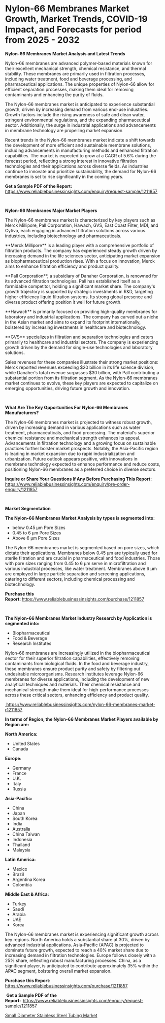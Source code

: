 <p><h1>Nylon-66 Membranes Market Growth, Market Trends, COVID-19 Impact, and Forecasts for period from 2025 - 2032</h1></p><p><strong>Nylon-66 Membranes Market Analysis and Latest Trends</strong></p>
<p><p>Nylon-66 membranes are advanced polymer-based materials known for their excellent mechanical strength, chemical resistance, and thermal stability. These membranes are primarily used in filtration processes, including water treatment, food and beverage processing, and pharmaceutical applications. The unique properties of Nylon-66 allow for efficient separation processes, making them ideal for removing contaminants and enhancing the purity of fluids.</p><p>The Nylon-66 membranes market is anticipated to experience substantial growth, driven by increasing demand from various end-use industries. Growth factors include the rising awareness of safe and clean water, stringent environmental regulations, and the expanding pharmaceutical sector. Additionally, the surge in industrial applications and advancements in membrane technology are propelling market expansion.</p><p>Recent trends in the Nylon-66 membranes market indicate a shift towards the development of more efficient and sustainable membrane solutions, including advancements in manufacturing methods and enhanced filtration capabilities. The market is expected to grow at a CAGR of 5.6% during the forecast period, reflecting a strong interest in innovative filtration technologies and their applications across diverse fields. As industries continue to innovate and prioritize sustainability, the demand for Nylon-66 membranes is set to rise significantly in the coming years.</p></p>
<p><strong>Get a Sample PDF of the Report:&nbsp;</strong> <a href="https://www.reliablebusinessinsights.com/enquiry/request-sample/1211857?utm_campaign=2318&utm_medium=2&utm_source=Github&utm_content=ia&utm_term=24032025&utm_id=nylon-66-membranes">https://www.reliablebusinessinsights.com/enquiry/request-sample/1211857</a></p>
<p>&nbsp;</p>
<p><strong>Nylon-66 Membranes Major Market Players</strong></p>
<p><p>The Nylon-66 membranes market is characterized by key players such as Merck Millipore, Pall Corporation, Hawach, GVS, East Coast Filter, MDI, and Cytiva, each engaging in advanced filtration solutions across various industries, including biotechnology and pharmaceuticals.</p><p>**Merck Millipore** is a leading player with a comprehensive portfolio of filtration products. The company has experienced steady growth driven by increasing demand in the life sciences sector, anticipating market expansion as biopharmaceutical production rises. With a focus on innovation, Merck aims to enhance filtration efficiency and product quality.</p><p>**Pall Corporation**, a subsidiary of Danaher Corporation, is renowned for its advanced filtration technologies. Pall has established itself as a formidable competitor, holding a significant market share. The company's growth trajectory is supported by strategic investments in R&D, targeting higher efficiency liquid filtration systems. Its strong global presence and diverse product offering position it well for future growth.</p><p>**Hawach** is primarily focused on providing high-quality membranes for laboratory and industrial applications. The company has carved out a niche in the Asian market and aims to expand its footprint internationally, bolstered by increasing investments in healthcare and biotechnology.</p><p>**GVS** specializes in filtration and separation technologies and caters primarily to healthcare and industrial sectors. The company is experiencing growth driven by the demand for single-use technologies and laboratory solutions.</p><p>Sales revenues for these companies illustrate their strong market positions: Merck reported revenues exceeding $20 billion in its life science division, while Danaher's total revenue surpasses $30 billion, with Pall contributing a substantial portion from its filtration segment. As the Nylon-66 membranes market continues to evolve, these key players are expected to capitalize on emerging opportunities, driving future growth and innovation.</p></p>
<p>&nbsp;</p>
<p><strong>What Are The Key Opportunities For Nylon-66 Membranes Manufacturers?</strong></p>
<p><p>The Nylon-66 membranes market is projected to witness robust growth, driven by increasing demand in various applications such as water treatment, pharmaceuticals, and food processing. The material's superior chemical resistance and mechanical strength enhances its appeal. Advancements in filtration technology and a growing focus on sustainable practices further bolster market prospects. Notably, the Asia-Pacific region is leading in market expansion due to rapid industrialization and urbanization. Future outlook appears positive, with innovations in membrane technology expected to enhance performance and reduce costs, positioning Nylon-66 membranes as a preferred choice in diverse sectors.</p></p>
<p><strong>Inquire or Share Your Questions If Any Before Purchasing This Report:</strong> <a href="https://www.reliablebusinessinsights.com/enquiry/pre-order-enquiry/1211857?utm_campaign=2318&utm_medium=2&utm_source=Github&utm_content=ia&utm_term=24032025&utm_id=nylon-66-membranes">https://www.reliablebusinessinsights.com/enquiry/pre-order-enquiry/1211857</a></p>
<p>&nbsp;</p>
<p><strong>Market Segmentation</strong></p>
<p><strong>The Nylon-66 Membranes Market Analysis by types is segmented into:</strong></p>
<p><ul><li>below 0.45 µm Pore Sizes</li><li>0.45 to 6 µm Pore Sizes</li><li>Above 6 µm Pore Sizes</li></ul></p>
<p><p>The Nylon-66 membranes market is segmented based on pore sizes, which dictate their applications. Membranes below 0.45 µm are typically used for sterile filtration and are crucial in pharmaceutical and food industries. Those with pore sizes ranging from 0.45 to 6 µm serve in microfiltration and various industrial processes, like water treatment. Membranes above 6 µm are employed in large particle separation and screening applications, catering to different sectors, including chemical processing and biotechnology.</p></p>
<p><strong>Purchase this Report:&nbsp;</strong><a href="https://www.reliablebusinessinsights.com/purchase/1211857?utm_campaign=2318&utm_medium=2&utm_source=Github&utm_content=ia&utm_term=24032025&utm_id=nylon-66-membranes">https://www.reliablebusinessinsights.com/purchase/1211857</a></p>
<p>&nbsp;</p>
<p><strong>The Nylon-66 Membranes Market Industry Research by Application is segmented into:</strong></p>
<p><ul><li>Biopharmaceutical</li><li>Food & Beverage</li><li>Research Institutes</li></ul></p>
<p><p>Nylon-66 membranes are increasingly utilized in the biopharmaceutical sector for their superior filtration capabilities, effectively removing contaminants from biological fluids. In the food and beverage industry, these membranes ensure product purity and safety by filtering out undesirable microorganisms. Research institutes leverage Nylon-66 membranes for diverse applications, including the development of new analytical techniques and materials. Their chemical resistance and mechanical strength make them ideal for high-performance processes across these critical sectors, enhancing efficiency and product quality.</p></p>
<p><a href="https://www.reliablebusinessinsights.com/nylon-66-membranes-market-r1211857?utm_campaign=2318&utm_medium=2&utm_source=Github&utm_content=ia&utm_term=24032025&utm_id=nylon-66-membranes">&nbsp;https://www.reliablebusinessinsights.com/nylon-66-membranes-market-r1211857</a></p>
<p><strong>In terms of Region, the Nylon-66 Membranes Market Players available by Region are:</strong></p>
<p>
    <p> <strong> North America: </strong>
        <ul>
            <li>United States</li>
            <li>Canada</li>
        </ul>
        </p> 
    <p> <strong> Europe: </strong>
        <ul>
            <li>Germany</li>
            <li>France</li>
            <li>U.K.</li>
            <li>Italy</li>
            <li>Russia</li>
        </ul>
        </p> 
    <p> <strong> Asia-Pacific: </strong>
        <ul>
            <li>China</li>
            <li>Japan</li>
            <li>South Korea</li>
            <li>India</li>
            <li>Australia</li>
            <li>China Taiwan</li>
            <li>Indonesia</li>
            <li>Thailand</li>
            <li>Malaysia</li>
        </ul>
        </p> 
    <p> <strong> Latin America: </strong>
        <ul>
            <li>Mexico</li>
            <li>Brazil</li>
            <li>Argentina Korea</li>
            <li>Colombia</li>
        </ul>
        </p> 
    <p> <strong> Middle East & Africa: </strong>
        <ul>
            <li>Turkey</li>
            <li>Saudi</li>
            <li>Arabia</li>
            <li>UAE</li>
            <li>Korea</li>
        </ul>
    </p>
    </p>
<p><p>The Nylon-66 membranes market is experiencing significant growth across key regions. North America holds a substantial share at 30%, driven by advanced industrial applications. Asia-Pacific (APAC) is projected to dominate future growth, expected to reach a 40% market share due to increasing demand in filtration technologies. Europe follows closely with a 25% share, reflecting robust manufacturing processes. China, as a significant player, is anticipated to contribute approximately 35% within the APAC segment, bolstering overall market expansion.</p></p>
<p><strong>Purchase this Report: </strong><a href="https://www.reliablebusinessinsights.com/purchase/1211857?utm_campaign=2318&utm_medium=2&utm_source=Github&utm_content=ia&utm_term=24032025&utm_id=nylon-66-membranes">https://www.reliablebusinessinsights.com/purchase/1211857</a></p>
<p>&nbsp;<strong>Get a Sample PDF of the Report:&nbsp;&nbsp;</strong><a href="https://www.reliablebusinessinsights.com/enquiry/request-sample/1211857?utm_campaign=2318&utm_medium=2&utm_source=Github&utm_content=ia&utm_term=24032025&utm_id=nylon-66-membranes">https://www.reliablebusinessinsights.com/enquiry/request-sample/1211857</a></p>
<p><strong></strong></p>
<p><p><a href="https://github.com/failarustic/Market-Research-Report-List-1/blob/main/small-diameter-stainless-steel-tubing-market.md?utm_campaign=2318&utm_medium=2&utm_source=Github&utm_content=ia&utm_term=24032025&utm_id=nylon-66-membranes">Small Diameter Stainless Steel Tubing Market</a></p></p>